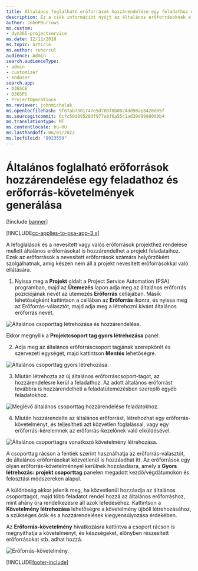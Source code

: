 ```yaml
---
title: Általános foglalható erőforrások hozzárendelése egy feladathoz és projektcsoporthoz
description: Ez a cikk információt nyújt az általános erőforrásoknak a feladatokhoz és a projektcsoportokhoz való foglalásáról.
author: JohnPBurrows
ms.custom:
- dyn365-projectservice
ms.date: 12/11/2018
ms.topic: article
ms.author: ruhercul
audience: Admin
search.audienceType:
- admin
- customizer
- enduser
search.app:
- D365CE
- D365PS
- ProjectOperations
ms.reviewer: johnmichalak
ms.openlocfilehash: 9f67ab7381747e5d780f8b0024dd98ae8420d05f
ms.sourcegitcommit: 6cfc50d89528df977a8f6a55c1ad39d99800d9b4
ms.translationtype: MT
ms.contentlocale: hu-HU
ms.lasthandoff: 06/03/2022
ms.locfileid: "8923559"
---
```

# <a name="assign-generic-bookable-resources-to-a-task-and-generate-resource-requirements"></a>Általános foglalható erőforrások hozzárendelése egy feladathoz és erőforrás-követelmények generálása 

[!include [banner](../includes/psa-now-project-operations.md)]

[!INCLUDE[cc-applies-to-psa-app-3.x](../includes/cc-applies-to-psa-app-3x.md)]

A lefoglalások és a nevesített vagy valós erőforrások projekthez rendelése mellett általános erőforrásokat is hozzárendelhet a projekt feladataihoz. Ezek az erőforrások a nevesített erőforrások számára helyőrzőként szolgálhatnak, amíg készen nem áll a projekt nevesített erőforrásokkal való ellátására. 

1. Nyissa meg a **Projekt** oldalt a Project Service Automation (PSA) programban, majd az **Ütemezés** lapon adja meg az általános erőforrás pozíciójának nevét az ütemezés **Erőforrás** cellájában. Másik lehetőségként kattintson a cellában az **Erőforrás** ikonra, és nyissa meg az Erőforrás-választót, majd adja meg a létrehozni kívánt általános erőforrás nevét.

![Általános csoporttag létrehozása és hozzárendelése.](media/RM-how-to-9.png)

Ekkor megnyílik a **Projektcsoport tag gyors létrehozása** panel. 

2. Adja meg az általános erőforráscsoport tagjának szerepkörét és szervezeti egységét, majd kattintson **Mentés** lehetőségre.

![Általános csoporttag gyors létrehozása.](media/RM-how-to-10.png)

3. Miután létrehozta az új általános erőforráscsoport-tagot, az hozzárendelésre kerül a feladathoz. Az adott általános erőforrást továbbra is hozzárendelheti a feladatütemezésben szereplő egyéb feladatokhoz.

![Meglévő általános csoporttag hozzárendelése feladatokhoz.](media/RM-how-to-11.png)

4. Miután hozzárendelte az általános erőforrást, létrehozhat egy erőforrás-követelményt, és teljesítheti azt közvetlen foglalással, vagy egy erőforrás-kérelemnek az erőforrás-kezelőnek való elküldésével.

![Általános csoporttagra vonatkozó követelmény létrehozása.](media/RM-how-to-12.png)

A csoporttag rácson a fentiek szerint használhatja az erőforrás-választót, de általános erőforrásokat közvetlenül is hozzáadhat itt. Az erőforrások egy olyan erőforrás-követelménnyel kerülnek hozzáadásra, amely a **Gyors létrehozás: projekt csoporttag** panelen megadott kezdő/végdátumokon és felosztási módszereken alapul.

A különbség akkor jelenik meg, ha közvetlenül hozzáadja az általános csoporttagot, majd több feladatot rendel hozzá az általános erőforráshoz, mint ahány óra rendelkezésre áll azok lefedéséhez. Kattintson a **Követelmény létrehozása** lehetőségre a követelmény újbóli létrehozásához, a szükséges órák és a hozzárendelések kiegyensúlyozása érdekében.

Az **Erőforrás-követelmény** hivatkozásra kattintva a csoport rácson is megnyithatja a követelményt, és készségeket, előnyben részesített erőforrásokat stb. adhat hozzá.

![Erőforrás-követelmény.](media/RM-how-to-13.png)



[!INCLUDE[footer-include](../includes/footer-banner.md)]
